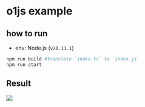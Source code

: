 # o1js example

## how to run

- env: Node.js (`v20.11.1`)

```bash
npm run build #translate `index.ts` to `index.js`
npm run start
```

## Result

<img src="https://github.com/user-attachments/assets/69017a71-4081-4a40-b793-c915cba8e9c4"/>
